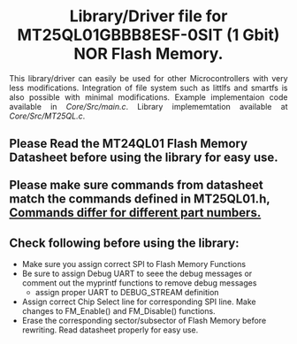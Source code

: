 <h1 align="center"><b> Library/Driver file for MT25QL01GBBB8ESF-0SIT (1 Gbit) NOR Flash Memory.</b></h1>

<div align="justify">
  This library/driver can easily be used for other Microcontrollers with very less modifications. Integration of file system such as littlfs and smartfs is also possible with minimal modifications. Example implementaion code available in <i>Core/Src/main.c</i>. Library implememtation available at <i>Core/Src/MT25QL.c</i>.
</div>

<h2>Please Read the MT24QL01 Flash Memory Datasheet before using the library for easy use.<br><br>
Please make sure commands from datasheet match the commands defined in MT25QL01.h, <u>Commands differ for different part numbers.</u></h2>

<div>
  <h2>Check following before using the library:</h2>
  <ul>
    <li>
      Make sure you assign correct SPI to Flash Memory Functions
    </li>
    <li>
      Be sure to assign Debug UART to seee the debug messages or comment out the myprintf functions to remove debug messages
      <ul>
        <li>
          assign proper UART to DEBUG_STREAM definition
      </ul>
    </li>
    <li>
      Assign correct Chip Select line for corresponding SPI line. Make changes to FM_Enable() and FM_Disable() functions.
    </li>
    <li>
      Erase the corresponding sector/subsector of Flash Memory before rewriting. Read datasheet properly for easy use.
    </li>
  </ul>
</div>

